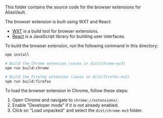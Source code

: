 This folder contains the source code for the browser extensions for AliasVault.

The browser extension is built using WXT and React:
- [WXT](https://wxt.dev/) is a build tool for browser extensions.
- [React](https://reactjs.org/) is a JavaScript library for building user interfaces.

To build the browser extension, run the following command in this directory:

```bash
npm install

# Build the Chrome extension (saves in dist/chrome-mv3)
npm run build:chrome

# Build the Firefox extension (saves in dist/firefox-mv2)
npm run build:firefox
```

To load the browser extension in Chrome, follow these steps:

1. Open Chrome and navigate to `chrome://extensions/`.
2. Enable "Developer mode" if it is not already enabled.
3. Click on "Load unpacked" and select the `dist/chrome-mv3` folder.

